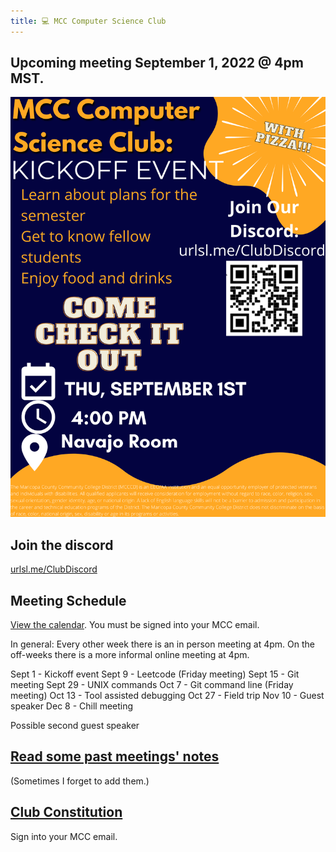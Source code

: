 ```yaml
---
title: 💻 MCC Computer Science Club
---
```

## Upcoming meeting September 1, 2022 @ 4pm MST.
![Upcoming Meeting](MCC_COmputer_Science_Club.png)

## Join the discord
[urlsl.me/ClubDiscord](https://urlsl.me/ClubDiscord)

## Meeting Schedule

[View the calendar](https://urlsl.me/ghfka). You must be signed into your MCC email.

In general:
Every other week there is an in person meeting at 4pm. 
On the off-weeks there is a more informal online meeting at 4pm.

Sept 1 - Kickoff event
Sept 9 - Leetcode (Friday meeting)
Sept 15 - Git meeting
Sept 29 - UNIX commands
Oct 7 - Git command line (Friday meeting)
Oct 13 - Tool assisted debugging
Oct 27 - Field trip
Nov 10 - Guest speaker
Dec 8 - Chill meeting

Possible second guest speaker

## [Read some past meetings' notes](/notes)
(Sometimes I forget to add them.)

## [Club Constitution](https://docs.google.com/document/d/1lZO2jBUXkcTIfpte7BVjmC_MuQbltA7kBvud9YrpWcM/edit?usp=sharing)
Sign into your MCC email.